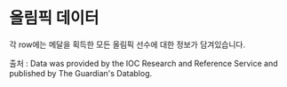 # 올림픽 데이터
각 row에는 메달을 획득한 모든 올림픽 선수에 대한 정보가 담겨있습니다.



출처 :  Data was provided by the IOC Research and Reference Service and published by The Guardian's Datablog.
